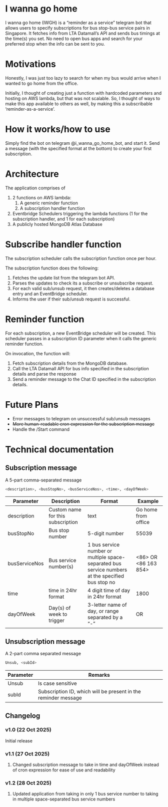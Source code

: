 # I wanna go home

I wanna go home (IWGH) is a “reminder as a service” telegram bot that allows users to specify subscriptions for bus stop-bus service pairs in Singapore. It fetches info from LTA Datamall’s API and sends bus timings at the time(s) you set. No need to open bus apps and search for your preferred stop when the info can be sent to you.     

# Motivations

Honestly, I was just too lazy to search for when my bus would arrive when I wanted to go home from the office. 

Initially, I thought of creating just a function with hardcoded parameters and hosting on AWS lambda, but that was not scalable. So, I thought of ways to make this app available to others as well, by making this a subscribable ‘reminder-as-a-service’. 

# How it works/how to use

Simply find the bot on telegram @i_wanna_go_home_bot,  and start it. Send a message (with the specified format at the bottom) to create your first subscription. 

# Architecture

The application comprises of 

1. 2 functions on AWS lambda: 
    1. A generic reminder function
    2. A subscription handler function
2. Eventbridge Schedulers triggering the lambda functions (1 for the subscription handler, and 1 for each subscription)
3. A publicly hosted MongoDB Atlas Database

# Subscribe handler function

The subscription scheduler calls the subscription function once per hour. 

The subscription function does the following: 

1. Fetches the update list from the telegram bot API.
2. Parses the updates to check its a subscribe or unsubscribe request.
3. For each valid sub/unsub request, it then creates/deletes a database entry and an EventBridge scheduler. 
4.  Informs the user if their sub/unsub request is successful.  

# Reminder function

For each subscription, a new EventBridge scheduler will be created. This scheduler passes in a subscription ID parameter when it calls the generic reminder function. 

On invocation, the function will: 

1. Fetch subscription details from the MongoDB database. 
2. Call the LTA Datamall API for bus info specified in the subscription details and parse the response
3. Send a reminder message to the Chat ID specified in the subscription details. 

# Future Plans

- Error messages to telegram on unsuccessful sub/unsub messages
- ~~More human-readable cron expression for the subscription message~~
- Handle the /Start command

# Technical documentation

## Subscription message

A 5-part comma-separated message

```bash
<description>, <busStopNo>, <busServiceNos>, <time>, <dayOfWeek>
```

|  Parameter | Description | Format | Example |
| --- | --- | --- | --- |
| description | Custom name for this subscription | text | Go home from office |
| busStopNo | Bus stop number | 5-digit number | 55039 |
| busServiceNos | Bus service number(s) | 1 bus service number or multiple space-separated bus service numbers at the specified bus stop no | <86> OR <86 163 854>  |
| time | time in 24hr format  | 4 digit time of day in 24hr format | 1800 |
| dayOfWeek | Day(s) of week to trigger | 3-letter name of day, or range separated by a “-” | <mon> OR <tue-thu> |

## Unsubscription message

A 2-part comma separated message

```bash
Unsub, <subId>
```

|  Parameter | Remarks |
| --- | --- |
| Unsub | Is case sensitive |
| subId | Subscription ID, which will be present in the reminder message |

## Changelog

### v1.0 (22 Oct 2025)

Initial release

### v1.1 (27 Oct 2025)

1. Changed subscription message to take in time and dayOfWeek instead of cron expression for ease of use and readability

### v1.2 (28 Oct 2025)

1. Updated application from taking in only 1 bus service number to taking in multiple space-separated bus service numbers